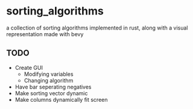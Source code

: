 # sorting_algorithms
a collection of sorting algorithms implemented in rust, along with a visual representation made with bevy

## TODO
- Create GUI
    - Modifying variables
    - Changing algorithm
- Have bar seperating negatives
- Make sorting vector dynamic
- Make columns dynamically fit screen